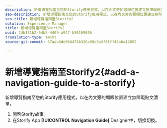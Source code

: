 ```yaml
---
description: 新增導覽指南至您的Storify應用程式，以在內文旁的顯眼位置建立無障礙貼文清單。
seo-description: 新增導覽指南至您的Storify應用程式，以在內文旁的顯眼位置建立無障礙貼文清單。
seo-title: 新增導覽指南至Storify2
solution: Experience Manager
title: 新增導覽指南至Storify2
uuid: 2db131b2-54b8-4409-a947-b86169656
translation-type: tm+mt
source-git-commit: 67aeb3de964473b326c88c3a3f81ff48a6a12652

---
```



# 新增導覽指南至Storify2{#add-a-navigation-guide-to-a-storify}

新增導覽指南至您的Storify應用程式，以在內文旁的顯眼位置建立無障礙貼文清單。

1. 開啓Storify故事。
1. 在Storify App **[!UICONTROL Navigation Guide]** Designer中，切換切換。
